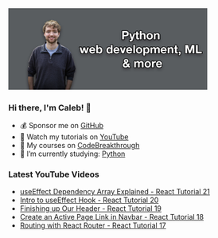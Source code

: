 <img src="github-cover-photo-my-face.jpg" width="400px" />

### Hi there, I'm Caleb! 🍛

- 💰 Sponsor me on [GitHub](https://github.com/sponsors/CalebCurry)
- 🎥 Watch my tutorials on [YouTube](https://www.youtube.com/calebthevideomaker2)
- 📗 My courses on [CodeBreakthrough](https://www.codebreakthrough.com)
- 🤔 I’m currently studying: [Python](https://www.youtube.com/watch?v=s3IvdkCq2_c&t=4254s)

### Latest YouTube Videos
<!-- YOUTUBE:START -->
- [useEffect Dependency Array Explained - React Tutorial 21](https://www.youtube.com/watch?v=0H0S6A2leaA)
- [Intro to useEffect Hook - React Tutorial 20](https://www.youtube.com/watch?v=Rs8TmmZf_yM)
- [Finishing up Our Header - React Tutorial 19](https://www.youtube.com/watch?v=qPNKsLflc3Y)
- [Create an Active Page Link in Navbar - React Tutorial 18](https://www.youtube.com/watch?v=uFSu6tgYKRY)
- [Routing with React Router - React Tutorial 17](https://www.youtube.com/watch?v=ipsPhhSrP0s)
<!-- YOUTUBE:END -->
